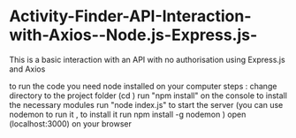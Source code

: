 # Activity-Finder-API-Interaction-with-Axios--Node.js-Express.js-
This is a basic interaction with an API with no authorisation using Express.js and Axios


to run the code you need node installed on your computer 
steps :
change directory to the project folder (cd <project path>)
run "npm install" on the console to install the necessary modules
run "node index.js" to start the server (you can use nodemon to run it , to install it run npm install -g nodemon )
open (localhost:3000) on your browser


